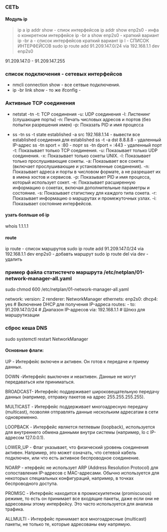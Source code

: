 ### СЕТЬ
#### Модуль ip

>ip a
>ip addr show - спиок интерфейсов
ip addr show enp2s0 - инфа о конкретном интерфейсе
ip -br a show enp2s0 - краткий вариант
>ip -br a - список интерфейсов краткий вариант
>ip l - СПИСОК ИНТЕРФЕЙСОВ
sudo ip route add 91.209.147.0/24  via 192.168.1.1 dev enp2s0

91.209.147.0 - 91.209.147.255


### список подключения - сетевых интерфейсов
* nmcli connection show - все сетвые подключения.
* ip -br link show - то же 
ifconfig - 
### Активные TCP соединения
* netstat -tn
-t: TCP соединения
-u: UDP соединения
-l: Листенинг (слушающие порты)
-n: Печать числовых адресов и портов (без попытки разрешения имен)
-p: Показать PID и имя процесса

* ss -tn
ss -t state established -a src 192.168.1.14 - вывести все established соедиения для established
ss -t -a dst 8.8.8.8 - удаленный IP-адрес
ss -tn sport = :80 - порт
ss -tn dport = :443 - удаленный порт
-t: Показывает только TCP соединения.
-u: Показывает только UDP соединения.
-x: Показывает только сокеты UNIX.
-l: Показывает только прослушивающие сокеты.
-a: Показывает все сокеты (включает прослушивающие и установленные соединения).
-n: Показывает адреса и порты в числовом формате, а не разрешает их в имена хостов и сервисов.
-p: Показывает PID и имя процесса, который использует сокет.
-e: Показывает расширенную информацию о сокетах, включая дополнительные параметры и состояние.
-s: Показывает статистику для каждого типа сокета.
-r: Показывает информацию о маршрутах и промежуточных узлах.
-i: Показывает состояние интерфейсов.
#### узать болльше об ip
whois 1.1.1.1


#### route

ip route - список маршрутов
sudo ip route add 91.209.147.0/24  via 192.168.1.1 dev enp2s0 - добавть маршрут 
sudo ip route del <destination> via <gateway> dev <interface> - удалить

### пример файла статистечго маршрута /etc/netplan/01-network-manager-all.yaml
sudo chmod 600 /etc/netplan/01-network-manager-all.yaml


network:
  version: 2
  renderer: NetworkManager
  ethernets:
    enp2s0:
      dhcp4: yes  # Включение DHCP для получения IP-адреса
      routes:
        - to: 91.209.147.0/24  # Диапазон IP-адресов
          via: 192.168.1.1      # Шлюз для маршрутизации


### сброс кеша DNS
sudo systemctl restart NetworkManager

#### Основные флаги:
UP - Интерфейс включен и активен. Он готов к передаче и приему данных.

DOWN -Интерфейс выключен и неактивен. Данные не могут передаваться или приниматься.

BROADCAST- Интерфейс поддерживает широковещательную передачу данных (например, отправку пакетов на адрес 255.255.255.255).

MULTICAST - Интерфейс поддерживает многоадресную передачу (multicast), позволяя отправлять данные нескольким адресатам в сети одновременно.

LOOPBACK - Интерфейс является петлевым (loopback), используется для внутреннего обмена данными внутри системы (например, lo с IP-адресом 127.0.0.1).

LOWER_UP - Флаг указывает, что физический уровень соединения активен. Например, это может означать, что сетевой кабель подключен, или что есть активное беспроводное соединение.

NOARP - нтерфейс не использует ARP (Address Resolution Protocol) для сопоставления IP-адресов с MAC-адресами. Обычно используется для некоторых специальных конфигураций, например, в точках беспроводного доступа.

PROMISC - Интерфейс находится в промискуитетном (promiscuous) режиме, то есть он принимает все входящие пакеты, даже если они не адресованы этому интерфейсу. Это часто используется для анализа трафика.

ALLMULTI - Интерфейс принимает все многоадресные (multicast) пакеты, не только те, которые адресованы ему напрямую.
